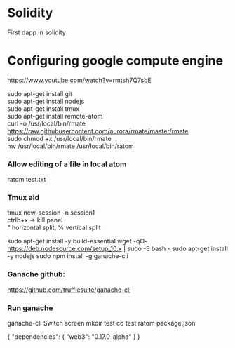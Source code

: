 # Solidity
First dapp in solidity


# Configuring google compute engine
https://www.youtube.com/watch?v=rmtsh7Q7sbE

sudo apt-get install git  
sudo apt-get install nodejs  
sudo apt-get install tmux  
sudo apt-get install remote-atom  
curl -o /usr/local/bin/rmate https://raw.githubusercontent.com/aurora/rmate/master/rmate  
sudo chmod +x /usr/local/bin/rmate  
mv /usr/local/bin/rmate /usr/local/bin/ratom  

### Allow editing of a file in local atom  
ratom test.txt   

### Tmux aid  
tmux new-session -n session1  
ctrlb+x -> kill panel  
" horizontal split, % vertical split  

sudo apt-get install -y build-essential
wget -qO- https://deb.nodesource.com/setup_10.x | sudo -E bash -
sudo apt-get install -y nodejs
sudo npm install -g ganache-cli
### Ganache github:
https://github.com/trufflesuite/ganache-cli

### Run ganache
ganache-cli
Switch screen
mkdir test
cd test
ratom package.json

{
  "dependencies": {
    "web3": "0.17.0-alpha"
  }
}


